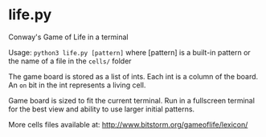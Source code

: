 # life.py

Conway's Game of Life in a terminal

Usage: `python3 life.py [pattern]` where [pattern] is a built-in pattern or the
name of a file in the `cells/` folder

The game board is stored as a list of ints.  Each int is a column of the board.
An `on` bit in the int represents a living cell.

Game board is sized to fit the current terminal.  Run in a fullscreen terminal
for the best view and ability to use larger initial patterns.

More cells files available at: http://www.bitstorm.org/gameoflife/lexicon/
